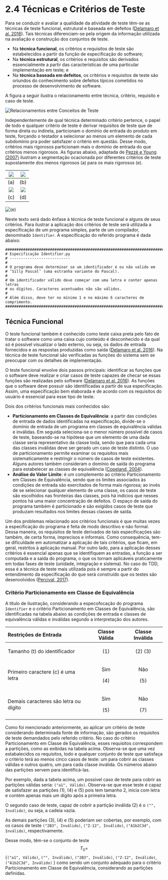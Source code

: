 # 2.4 Técnicas e Critérios de Teste

Para se conduzir e avaliar a qualidade da atividade de teste têm-se as técnicas de teste funcional, estrutural e baseada em defeitos \([Delamaro et al. 2016](https://www.grupogen.com.br/e-book-introducao-ao-teste-de-software)\). Tais técnicas diferenciam-se pela origem da informação utilizada na avaliação e construção dos conjuntos de teste.

* Na **técnica funcional**, os critérios e requisitos de teste são estabelecidos a partir da função de especificação do software; 
* Na **técnica estrutural**, os critérios e requisitos são derivados essencialmente a partir das características de uma particular implementação em teste; e
* Na **técnica baseada em defeitos**, os critérios e requisitos de teste são oriundos do conhecimento sobre defeitos típicos cometidos no processo de desenvolvimento de software.

A figura a seguir ilustra o relacionamento entre técnica, critério, requisito e caso de teste.

![Relacionamentos entre Conceitos de Teste](../.gitbook/assets/relacionamento-conceitos.png)

Independentemente de qual técnica determinado critério pertence, o papel de todo e qualquer critério de teste é derivar requisitos de teste que de forma direta ou indireta, particionam o domínio de entrada do produto em teste, forçando o testador a selecionar ao menos um elemento de cada subdomínio pra poder satisfazer o critério em questão. Desse modo, critérios mais rigorosos particionam mais o domínio de entrada do que critérios menos rigorosos. As figuras abaixo, adaptada de [Pezzè e Young \(2007\)](https://www.amazon.com/exec/obidos/ASIN/0471455938/acmorg-20) ilustram a segmentação ocacionada por diferentes critérios de teste supostamente dos menos rigorosos \(a\) para os mais rigorosos \(e\).

| ![](../.gitbook/assets/dominio-01.png)  | ![](../.gitbook/assets/dominio-02.png)  |
| :---: | :---: |
| \(a\) | \(b\) |
| ![](../.gitbook/assets/dominio-03.png)  | ![](../.gitbook/assets/dominio-04.png)  |
| \(c\) | \(d\) |

![\(e\)](../.gitbook/assets/dominio-05.png)

Neste texto será dado ênfase à técnica de teste funcional e alguns de seus critérios. Para ilustrar a aplicação dos critérios de teste será utilizada a especificação de um programa simples, parte de um compilador, denominado `Identifier`. A especificação do referido programa é dada abaixo:

```text
###############################################################################
# Especificação Identifier.py
# ---------------------------
#
# O programa deve determinar se um identificador é ou não valido em 
# ’Silly Pascal’ (uma estranha variante do Pascal).
#
# Um identificador válido deve começar com uma letra e conter apenas letras 
# ou dígitos. Caracteres acentuados não são válidos.
#
# Além disso, deve ter no mínimo 1 e no máximo 6 caracteres de comprimento.
###############################################################################
```

## Técnica Funcional

O teste funcional também é conhecido como teste caixa preta pelo fato de tratar o software como uma caixa cujo conteúdo é desconhecido e da qual só é possível visualizar o lado externo, ou seja, os dados de entrada fornecidos e as respostas produzidas como saída \([Delamaro et al. 2016](https://www.grupogen.com.br/e-book-introducao-ao-teste-de-software)\). Na técnica de teste funcional são verificadas as funções do sistema sem se preocupar com os detalhes de implementação. 

O teste funcional envolve dois passos principais: identificar as funções que o software deve realizar e criar casos de teste capazes de checar se essas funções são realizadas pelo software \([Delamaro et al. 2016](https://www.grupogen.com.br/e-book-introducao-ao-teste-de-software)\). As funções que o software deve possuir são identificadas a partir de sua especificação. Assim, uma especificação bem elaborada e de acordo com os requisitos do usuário é essencial para esse tipo de teste. 

Dois dos critérios funcionais mais conhecidos são:

* **Particionamento em Classes de Equivalência**: a partir das condições de entrada de dados identificadas na especificação, divide-se o domínio de entrada de um programa em classes de equivalência válidas e inválidas. Em seguida seleciona-se o menor número possível de casos de teste, baseando-se na hipótese que um elemento de uma dada classe seria representativo da classe toda, sendo que para cada uma das classes inválidas deve ser gerado um caso de teste distinto. O uso de particionamento permite examinar os requisitos mais sistematicamente e restringir o número de casos de teste existentes. Alguns autores também consideram o domínio de saída do programa para estabelecer as classes de equivalência \([Copeland, 2004](https://dl.acm.org/doi/10.5555/975083)\).
* **Análise do Valor Limite**: é um complemento ao critério Particionamento em Classes de Equivalência, sendo que os limites associados às condições de entrada são exercitados de forma mais rigorosa; ao invés de se selecionar qualquer elemento de uma classe, os casos de teste são escolhidos nas fronteiras das classes, pois há indícios que nesses pontos há uma maior concentração de defeitos. O espaço de saída do programa também é particionado e são exigidos casos de teste que produzam resultados nos limites dessas classes de saída.

Um dos problemas relacionado aos critérios funcionais é que muitas vezes a especificação do programa é feita de modo descritivo e não formal. Dessa maneira, os requisitos de teste derivados de tais especificações são também, de certa forma, imprecisos e informais. Como consequência, tem-se dificuldade em automatizar a aplicação de tais critérios, que ficam, em geral, restritos à aplicação manual. Por outro lado, para a aplicação desses critérios é essencial apenas que se identifiquem as entradas, a função a ser computada e a saída do programa, o que os tornam aplicáveis praticamente em todas fases de teste \(unidade, integração e sistema\). No caso do TDD, essa é a técnica de teste mais utilizada pois é sempre a partir do entendimento da especificação do que será construído que os testes são desenvolvidos \([Percival, 2017](http://www.obeythetestinggoat.com/pages/book.html)\).

### Critério Particionamento em Classe de Equivalência

A título de ilustração, considerando a especofocação do programa `Identifier` e o critério Particionamento em Classes de Equivalência, são identificadas na tabela abaixo as condições de entrada e classes de equivalência válidas e inválidas segundo a interpretação dos autores.

<table>
  <thead>
    <tr>
      <th style="text-align:left">Restri&#xE7;&#xF5;es de Entrada</th>
      <th style="text-align:center">Classe V&#xE1;lida</th>
      <th style="text-align:center">Classe Inv&#xE1;lida</th>
    </tr>
  </thead>
  <tbody>
    <tr>
      <td style="text-align:left">Tamanho (t) do identificador</td>
      <td style="text-align:center">
        <p></p>
        <p>(1)</p>
      </td>
      <td style="text-align:center">
        <p></p>
        <p>(2) (3)</p>
      </td>
    </tr>
    <tr>
      <td style="text-align:left">Primeiro caractere (c) &#xE9; uma letra</td>
      <td style="text-align:center">
        <p>Sim</p>
        <p>(4)</p>
      </td>
      <td style="text-align:center">
        <p>N&#xE3;o</p>
        <p>(5)</p>
      </td>
    </tr>
    <tr>
      <td style="text-align:left">Demais caracteres s&#xE3;o letra ou d&#xED;gito</td>
      <td style="text-align:center">
        <p>Sim</p>
        <p>(5)</p>
      </td>
      <td style="text-align:center">
        <p>N&#xE3;o</p>
        <p>(7)</p>
      </td>
    </tr>
  </tbody>
</table>

Como foi mencionado anteriormente, ao aplicar um critério de teste considerando determinada fonte de informação, são gerados os requisitos de teste demandados pelo referido critério. No caso do critério Particionamento em Classe de Equivalência, esses requisitos correspondem a partições, como as exibidas na tabela acima. Observa-se que uma vez estabalecidos os requisitos, todo e qualquer conjunto de teste que satisfaça o critério terá ao menos cinco casos de teste: um para cobrir as classes válidas e outros quatro, um para cada classe inválida. Os números abaixo das partições servem para identificá-las.

Por exemplo, dada a tabela acima, um possível caso de teste para cobrir as partições válidas seria: `("a1", Válido)`. Observa-se que esse teste é capaz de satisfazer as partições \(1\), \(4\) e \(5\) pois tem tamanho 2, inicia com letra e contém apenas mais um dígito após a primeira letra.

O segundo caso de teste, capaz de cobrir a partição inválida \(2\) é o `("", Inválido)`, ou seja, a cadeia vazia.

As demais partições \(3\), \(4\) e \(5\) poderiam ser cobertas, por exemplo, com os casos de teste `("2B3", Inválido)`, `("Z-12", Inválido)`, `("A1b2C3d", Inválido)`, respectivamente.

Desse modo, têm-se o conjunto de teste $$T_0 = $$ {`("a1", Válido)`, `("", Inválido)`, `("2B3", Inválido)`, `("Z-12", Inválido)`, `("A1b2C3d", Inválido)` } como sendo um conjunto adequado para o critério Particionamento em Classe de Equivalência, considerando as partições definidas.



